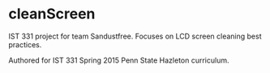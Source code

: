 # cleanScreen
IST 331 project for team Sandustfree. Focuses on LCD screen cleaning best practices.

Authored for IST 331 Spring 2015 Penn State Hazleton curriculum.
